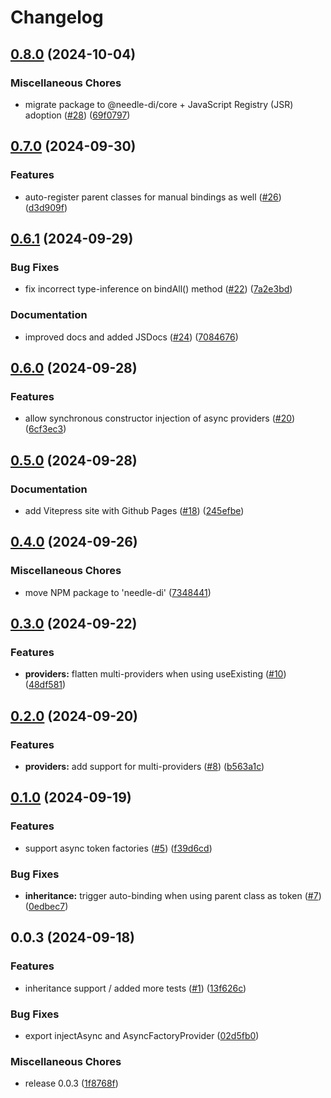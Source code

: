 # Changelog

## [0.8.0](https://github.com/needle-di/core/compare/v0.7.0...v0.8.0) (2024-10-04)


### Miscellaneous Chores

* migrate package to @needle-di/core + JavaScript Registry (JSR) adoption ([#28](https://github.com/needle-di/core/issues/28)) ([69f0797](https://github.com/needle-di/core/commit/69f0797d41cc330732a6f40dee0a82d58d137f4d))

## [0.7.0](https://github.com/dirkluijk/needle-di/compare/v0.6.1...v0.7.0) (2024-09-30)


### Features

* auto-register parent classes for manual bindings as well ([#26](https://github.com/dirkluijk/needle-di/issues/26)) ([d3d909f](https://github.com/dirkluijk/needle-di/commit/d3d909fc603c74d4c81968d64545091b6bd7e437))

## [0.6.1](https://github.com/dirkluijk/needle-di/compare/v0.6.0...v0.6.1) (2024-09-29)


### Bug Fixes

* fix incorrect type-inference on bindAll() method ([#22](https://github.com/dirkluijk/needle-di/issues/22)) ([7a2e3bd](https://github.com/dirkluijk/needle-di/commit/7a2e3bdf2b22d194cefb0dcd3d4b2ddb9589516b))


### Documentation

* improved docs and added JSDocs ([#24](https://github.com/dirkluijk/needle-di/issues/24)) ([7084676](https://github.com/dirkluijk/needle-di/commit/708467639a60603b63cb7405ecaeaadaf2979562))

## [0.6.0](https://github.com/dirkluijk/needle-di/compare/v0.5.0...v0.6.0) (2024-09-28)


### Features

* allow synchronous constructor injection of async providers ([#20](https://github.com/dirkluijk/needle-di/issues/20)) ([6cf3ec3](https://github.com/dirkluijk/needle-di/commit/6cf3ec3eabd88f541d6714b56ca0b70ab5e779a2))

## [0.5.0](https://github.com/dirkluijk/needle-di/compare/v0.4.0...v0.5.0) (2024-09-28)


### Documentation

* add Vitepress site with Github Pages ([#18](https://github.com/dirkluijk/needle-di/issues/18)) ([245efbe](https://github.com/dirkluijk/needle-di/commit/245efbe4def6a1c0647cfc6c06c299968ad0eec9))

## [0.4.0](https://github.com/dirkluijk/needle-di/compare/v0.3.0...v0.4.0) (2024-09-26)


### Miscellaneous Chores

* move NPM package to 'needle-di' ([7348441](https://github.com/dirkluijk/needle-di/commit/7348441931179971dd41ac6583876faee3cfd241))

## [0.3.0](https://github.com/dirkluijk/needle-di/compare/v0.2.0...v0.3.0) (2024-09-22)


### Features

* **providers:** flatten multi-providers when using useExisting ([#10](https://github.com/dirkluijk/needle-di/issues/10)) ([48df581](https://github.com/dirkluijk/needle-di/commit/48df581ec4901ecdd642cc7c64e527de71d1ec48))

## [0.2.0](https://github.com/dirkluijk/needle-di/compare/v0.1.0...v0.2.0) (2024-09-20)


### Features

* **providers:** add support for multi-providers ([#8](https://github.com/dirkluijk/needle-di/issues/8)) ([b563a1c](https://github.com/dirkluijk/needle-di/commit/b563a1c1fbc9d9e3adb487459d611655ad0c6a15))

## [0.1.0](https://github.com/dirkluijk/needle-di/compare/v0.0.3...v0.1.0) (2024-09-19)


### Features

* support async token factories ([#5](https://github.com/dirkluijk/needle-di/issues/5)) ([f39d6cd](https://github.com/dirkluijk/needle-di/commit/f39d6cd28d6fdb96664f82f084d9ed55405ece4b))


### Bug Fixes

* **inheritance:** trigger auto-binding when using parent class as token ([#7](https://github.com/dirkluijk/needle-di/issues/7)) ([0edbec7](https://github.com/dirkluijk/needle-di/commit/0edbec733800c1919d0577e2bfcfa66d9bc14fb9))

## 0.0.3 (2024-09-18)


### Features

* inheritance support / added more tests ([#1](https://github.com/dirkluijk/needle-di/issues/1)) ([13f626c](https://github.com/dirkluijk/needle-di/commit/13f626ce3985f447e11f371ff476f5da2907f067))


### Bug Fixes

* export injectAsync and AsyncFactoryProvider ([02d5fb0](https://github.com/dirkluijk/needle-di/commit/02d5fb07f6dd2b8bfa157cc438f8f3d9625c1630))


### Miscellaneous Chores

* release 0.0.3 ([1f8768f](https://github.com/dirkluijk/needle-di/commit/1f8768faceceab651175433d20c853a03c404a3d))
